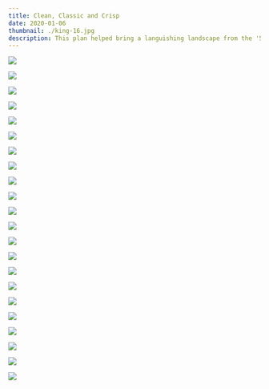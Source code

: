 ```yaml
---
title: Clean, Classic and Crisp
date: 2020-01-06
thumbnail: ./king-16.jpg
description: This plan helped bring a languishing landscape from the '50s into present day.
---
```


<div class="kg-card kg-image-card kg-width-wide">

![](./king-1.jpg)

</div>

<div class="kg-card kg-image-card kg-width-wide">

![](./king-2.jpg)

</div>
<div class="kg-card kg-image-card kg-width-wide">

![](./king-11.jpg)

</div>
<div class="kg-card kg-image-card kg-width-wide">

![](./king-20.jpg)

</div>
<div class="kg-card kg-image-card kg-width-wide">

![](./king-23.jpg)

</div>
<div class="kg-card kg-image-card kg-width-wide">

![](./king-24.jpg)

</div>
<div class="kg-card kg-image-card kg-width-wide">

![](./king-25.jpg)

</div>
<div class="kg-card kg-image-card kg-width-wide">

![](./king-21.jpg)

</div>
<div class="kg-card kg-image-card kg-width-wide">

![](./king-22.jpg)

</div>
<div class="kg-card kg-image-card kg-width-wide">

![](./king-12.jpg)

</div>
<div class="kg-card kg-image-card kg-width-wide">

![](./king-13.jpg)

</div>
<div class="kg-card kg-image-card kg-width-wide">

![](./king-27.jpg)

</div>
<div class="kg-card kg-image-card kg-width-wide">

![](./king-26.jpg)

</div>
<div class="kg-card kg-image-card kg-width-wide">

![](./king-14.jpg)

</div>
<div class="kg-card kg-image-card kg-width-wide">

![](./king-15.jpg)

</div>
<div class="kg-card kg-image-card kg-width-wide">

![](./king-16.jpg)

</div>
<div class="kg-card kg-image-card kg-width-wide">

![](./king-17.jpg)

</div>
<div class="kg-card kg-image-card kg-width-wide">

![](./king-18.jpg)

</div>
<div class="kg-card kg-image-card kg-width-wide">

![](./king-19.jpg)

</div>
<div class="kg-card kg-image-card kg-width-wide">

![](./king-5.jpg)

</div>
<div class="kg-card kg-image-card kg-width-wide">

![](./king-7.jpg)

</div>
<div class="kg-card kg-image-card kg-width-wide">

![](./king-9.jpg)

</div>
